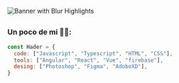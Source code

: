 ![Banner with Blur Highlights](https://github.com/haderrenteria13/haderrenteria13/assets/106301008/39e79e97-8923-43e6-9f36-42c14e41967b)

## 
### Un poco de mi ☝🏿:
```javascript
const Hader = {
  code: ["Javascript", "Typescript", "HTML", "CSS"],
  tools: ["Angular", "React", "Vue", "firebase"],
  desing: ["Photoshop", "Figma", "AdobeXD"],
}
```
